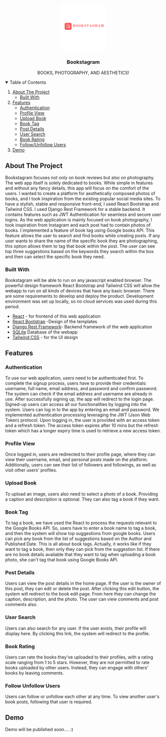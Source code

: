 


<!-- PROJECT LOGO -->
<br />
<p align="center">
  <a href="https://github.com/sudiptabhatta/Bookstagram.git">
    <img src="client/public/stylesheet/images/bgm.png" alt="Logo" width="150" height="150">
  </a>

  <h3 align="center">Bookstagram</h3>

  <p align="center">
    BOOKS, PHOTOGRAPHY, AND AESTHETICS!
    <br />
  </p>
</p>



<!-- TABLE OF CONTENTS -->
<details open="open">
  <summary>Table of Contents</summary>
  <ol>
    <li>
      <a href="#about-the-project">About The Project</a>
      <ul>
        <li><a href="#built-with">Built With</a></li>
      </ul>
    </li>
    <li>
      <a href="#features">Features</a>
      <ul>
        <li><a href="#authentication">Authentication</a></li>
        <li><a href="#profile-view">Profile View</a></li>
        <li><a href="#upload-book">Upload Book</a></li>
        <li><a href="#book-tag">Book Tag</a></li>
        <li><a href="#post-details">Post Details</a></li>
        <li><a href="#user-search">User Search</a></li>
        <li><a href="#book-rating">Book Rating</a></li>
        <li><a href="#follow-unfollow-users">Follow/Unfollow Users</a></li>
      </ul>
    </li>
    <li><a href="#demo">Demo</a></li>
  </ol>
</details>



<!-- ABOUT THE PROJECT -->
## About The Project



Bookstagram focuses not only on book reviews but also on photography. The web app itself is solely dedicated to books. While simple in features and without any fancy details, this app will focus on the comfort of the users. I wanted to create a platform for aesthetically composed photos of books, and I took inspiration from the existing popular social media sites. To have a stylish, stable and responsive front-end, I used React Bootstrap and Tailwind CSS. I used Django Rest Framework for a stable backend. It contains features such as JWT Authentication for seamless and secure user logins. As the web application is mainly focused on book photography, I took inspiration from Instagram and each post had to contain photos of books. I implemented a feature of book tag using Google books API. This feature allows the user to search and find books while creating posts. If any user wants to share the name of the specific book they are photographing, this option allows them to tag that book within the post. The user can see top three suggestions based on the keywords they search within the box and then can select the specific book they need.


### Built With

Bookstagram will be able to run on any javascript enabled browser. The powerful design framework React Bootstrap and Tailwind CSS will allow the webapp to run on all kinds of devices that have any basic browser. 
There are some requirements to develop and deploy the product. Development environment was set up locally, so no cloud services was used during this period.

* [React](https://react.dev/) - for frontend of this web application 
* [React Bootstrap](https://react-bootstrap.netlify.app/) -Design of the templates
* [Django Rest Framework](https://nodejs.org/en/](https://www.django-rest-framework.org/))- Backend framework of the web application
* [SQLite](https://www.mysql.com/](https://www.sqlite.org/)) Database of the webapp
* [Tailwind CSS](https://ejs.co/](https://tailwindcss.com/))  - for the UI design



## Features

###   Authentication
To use our web application, users need to be authenticated first. To complete the signup process, users have to provide their credentials: username, full name, email address, and password and confirm password. The system can check if the email address and username are already in use. After successfully signing up, the app will redirect to the login page. Signed-up users can access all our functionalities by logging into the system. Users can log in to the app by entering an email and password. We implemented authentication processing leveraging the JWT (Json Web Token) protocol. Upon logging in, the user is provided with an access token and a refresh token. The access token expires after 10 mins but the refresh token which has a longer expiry time is used to retrieve a new access token. 

###  Profile View
Once logged in, users are redirected to their profile page, where they can view their username, email, and personal posts made on the platform. Additionally, users can see their list of followers and followings, as well as visit other users' profiles.

###   Upload Book
To upload an image, users also need to select a photo of a book. Providing a caption and description is optional. They can also tag a book if they want.

###   Book Tag
To tag a book, we have used the React to process the requests relevant to the Google Books API. So, users have to enter a book name to tag a book, and then the system will show top suggestions from google books. Users can pick any book from the list of suggestions based on the Author and Published Date. This is all about book tags. Actually, it works like if they want to tag a book, then only they can pick from the suggestion list. If there are no book details available that they want to tag when uploading a book photo, she can't tag that book using Google Books API.

###   Post Details
Users can view the post details in the home page. If the user is the owner of this post, they can edit or delete the post. After clicking this edit button, the system will redirect to the book edit page. From here they can change the caption, description, and the photo. The user can view comments and post comments also. 

###   User Search
Users can also search for any user. If the user exists, their profile will display here. By clicking this link, the system will redirect to the profile. 

###   Book Rating 
Users can rate the books they've uploaded to their profiles, with a rating scale ranging from 1 to 5 stars. However, they are not permitted to rate books uploaded by other users. Instead, they can engage with others' books by leaving comments.

###   Follow Unfollow Users
Users can follow or unfollow each other at any time. To view another user's book posts, following that user is required.


## Demo
Demo will be published soon.... :)
